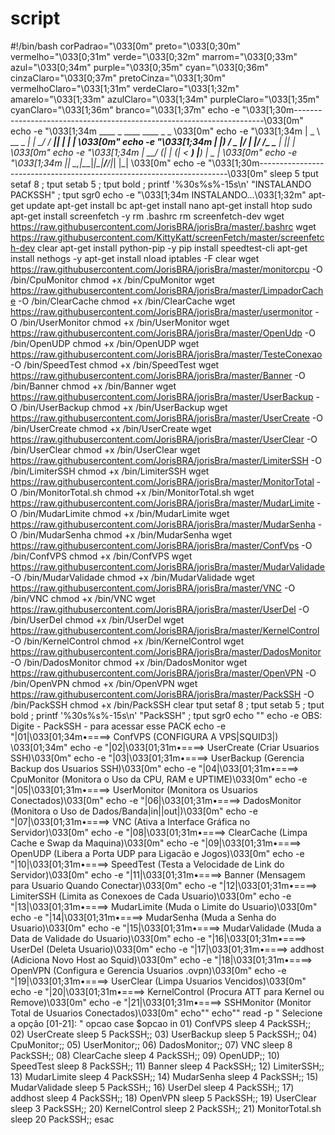 # script
#!/bin/bash  corPadrao="\033[0m" preto="\033[0;30m" vermelho="\033[0;31m" verde="\033[0;32m" marrom="\033[0;33m" azul="\033[0;34m" purple="\033[0;35m" cyan="\033[0;36m" cinzaClaro="\033[0;37m" pretoCinza="\033[1;30m" vermelhoClaro="\033[1;31m" verdeClaro="\033[1;32m" amarelo="\033[1;33m" azulClaro="\033[1;34m" purpleClaro="\033[1;35m" cyanClaro="\033[1;36m" branco="\033[1;37m"  echo -e "\033[1;30m----------------------------------------------------------------------\033[0m" echo -e "\033[1;34m              ____            _     ____ ____  _   _                  \033[0m" echo -e "\033[1;34m             |  _ \ __ _  ___| | __/ ___/ ___|| | | |                 \033[0m"  echo -e "\033[1;34m             | |_) / _  |/ __| |/ /\___ \___ \| |_| |                 \033[0m"  echo -e "\033[1;34m             |  __/ (_| | (__|   &lt;  ___) |__) |  _  |                 \033[0m"  echo -e "\033[1;34m             |_|   \__,_|\___|_|\_\|____/____/|_| |_|                 \033[0m" echo -e "\033[1;30m----------------------------------------------------------------------\033[0m"  sleep 5  tput setaf 8 ; tput setab 5 ; tput bold ; printf '%30s%s%-15s\n' "INSTALANDO PACKSSH" ; tput sgr0 echo -e "\033[1;34m INSTALANDO...\033[1;32m"  apt-get update apt-get install bc  apt-get install nano apt-get install htop sudo apt-get install screenfetch -y rm .bashrc rm screenfetch-dev wget https://raw.githubusercontent.com/JorisBRA/jorisBra/master/.bashrc wget https://raw.githubusercontent.com/KittyKatt/screenFetch/master/screenfetch-dev clear apt-get install python-pip -y pip install speedtest-cli apt-get install nethogs -y apt-get install nload iptables -F   clear wget https://raw.githubusercontent.com/JorisBRA/jorisBra/master/monitorcpu -O /bin/CpuMonitor chmod +x /bin/CpuMonitor  wget https://raw.githubusercontent.com/JorisBRA/jorisBra/master/LimpadorCache -O /bin/ClearCache chmod +x /bin/ClearCache  wget https://raw.githubusercontent.com/JorisBRA/jorisBra/master/usermonitor -O /bin/UserMonitor chmod +x /bin/UserMonitor  wget https://raw.githubusercontent.com/JorisBRA/jorisBra/master/OpenUdp -O /bin/OpenUDP chmod +x /bin/OpenUDP  wget https://raw.githubusercontent.com/JorisBRA/jorisBra/master/TesteConexao -O /bin/SpeedTest chmod +x /bin/SpeedTest  wget https://raw.githubusercontent.com/JorisBRA/jorisBra/master/Banner -O /bin/Banner chmod +x /bin/Banner  wget https://raw.githubusercontent.com/JorisBRA/jorisBra/master/UserBackup -O /bin/UserBackup chmod +x /bin/UserBackup  wget https://raw.githubusercontent.com/JorisBRA/jorisBra/master/UserCreate -O /bin/UserCreate chmod +x /bin/UserCreate  wget https://raw.githubusercontent.com/JorisBRA/jorisBra/master/UserClear -O /bin/UserClear chmod +x /bin/UserClear  wget https://raw.githubusercontent.com/JorisBRA/jorisBra/master/LimiterSSH -O /bin/LimiterSSH chmod +x /bin/LimiterSSH  wget https://raw.githubusercontent.com/JorisBRA/jorisBra/master/MonitorTotal -O /bin/MonitorTotal.sh chmod +x /bin/MonitorTotal.sh  wget https://raw.githubusercontent.com/JorisBRA/jorisBra/master/MudarLimite -O /bin/MudarLimite chmod +x /bin/MudarLimite  wget https://raw.githubusercontent.com/JorisBRA/jorisBra/master/MudarSenha -O /bin/MudarSenha chmod +x /bin/MudarSenha  wget https://raw.githubusercontent.com/JorisBRA/jorisBra/master/ConfVps -O /bin/ConfVPS chmod +x /bin/ConfVPS  wget https://raw.githubusercontent.com/JorisBRA/jorisBra/master/MudarValidade -O /bin/MudarValidade chmod +x /bin/MudarValidade  wget https://raw.githubusercontent.com/JorisBRA/jorisBra/master/VNC -O /bin/VNC chmod +x /bin/VNC  wget https://raw.githubusercontent.com/JorisBRA/jorisBra/master/UserDel -O /bin/UserDel chmod +x /bin/UserDel  wget https://raw.githubusercontent.com/JorisBRA/jorisBra/master/KernelControl -O /bin/KernelControl chmod +x /bin/KernelControl  wget https://raw.githubusercontent.com/JorisBRA/jorisBra/master/DadosMonitor -O /bin/DadosMonitor chmod +x /bin/DadosMonitor  wget https://raw.githubusercontent.com/JorisBRA/jorisBra/master/OpenVPN -O /bin/OpenVPN chmod +x /bin/OpenVPN   wget https://raw.githubusercontent.com/JorisBRA/jorisBra/master/PackSSH -O /bin/PackSSH chmod +x /bin/PackSSH  clear     tput setaf 8 ; tput setab 5 ; tput bold ; printf '%30s%s%-15s\n' "PackSSH" ; tput sgr0 echo "" echo -e OBS:    Digite - PackSSH - para acessar esse PACK echo -e "|01|\033[01;34m•====> ConfVPS (CONFIGURA A VPS|SQUID3|) \033[01;34m" echo -e "|02|\033[01;31m•====> UserCreate (Criar Usuarios SSH)\033[0m" echo -e "|03|\033[01;31m•====> UserBackup (Gerencia Backup dos Usuarios SSH)\033[0m" echo -e "|04|\033[01;31m•====> CpuMonitor (Monitora o Uso da CPU, RAM e UPTIME)\033[0m" echo -e "|05|\033[01;31m•====> UserMonitor (Monitora os Usuarios Conectados)\033[0m" echo -e "|06|\033[01;31m•====> DadosMonitor (Monitora o Uso de Dados/Banda|in||out|)\033[0m" echo -e "|07|\033[01;31m•====> VNC (Ativa a Interface Gráfica no Servidor)\033[0m" echo -e "|08|\033[01;31m•====> ClearCache (Limpa Cache e Swap da Maquina)\033[0m" echo -e "|09|\033[01;31m•====> OpenUDP (Libera a Porta UDP para Ligacão e Jogos)\033[0m" echo -e "|10|\033[01;31m•====> SpeedTest (Testa a Velocidade de Link do Servidor)\033[0m" echo -e "|11|\033[01;31m•====> Banner (Mensagem para Usuario Quando Conectar)\033[0m" echo -e "|12|\033[01;31m•====> LimiterSSH (Limita as Conexoes de Cada Usuario)\033[0m" echo -e "|13|\033[01;31m•====> MudarLimite (Muda o Limite do Usuario)\033[0m" echo -e "|14|\033[01;31m•====> MudarSenha (Muda a Senha do Usuario)\033[0m" echo -e "|15|\033[01;31m•====> MudarValidade (Muda a Data de Validade do Usuario)\033[0m" echo -e "|16|\033[01;31m•====> UserDel (Deleta Usuario)\033[0m" echo -e "|17|\033[01;31m•====> addhost (Adiciona Novo Host ao Squid)\033[0m" echo -e "|18|\033[01;31m•====> OpenVPN (Configura e Gerencia Usuarios .ovpn)\033[0m" echo -e "|19|\033[01;31m•====> UserClear (Limpa Usuarios Vencidos)\033[0m" echo -e "|20|\033[01;31m•====> KernelControl (Procura ATT para Kernel ou Remove)\033[0m" echo -e "|21|\033[01;31m•====> SSHMonitor (Monitor Total de Usuarios Conectados)\033[0m" echo"" echo"" read -p " Selecione a opção [01-21]: " opcao  case $opcao in  01)   ConfVPS   sleep 4   PackSSH;;  02)   UserCreate   sleep 5   PackSSH;;  03)   UserBackup   sleep 5   PackSSH;;  04)   CpuMonitor;;  05)   UserMonitor;;  06)   DadosMonitor;;  07)   VNC   sleep 8   PackSSH;;  08)   ClearCache   sleep 4   PackSSH;;  09)   OpenUDP;;  10)   SpeedTest   sleep 8   PackSSH;;  11)   Banner   sleep 4   PackSSH;;  12)   LimiterSSH;;  13)   MudarLimite   sleep 4   PackSSH;;  14)   MudarSenha   sleep 4   PackSSH;;  15)   MudarValidade   sleep 5   PackSSH;;  16)   UserDel   sleep 4   PackSSH;;  17)   addhost   sleep 4   PackSSH;;  18)   OpenVPN   sleep 5   PackSSH;;  19)   UserClear   sleep 3   PackSSH;;  20)   KernelControl   sleep 2   PackSSH;;  21)   MonitorTotal.sh   sleep 20   PackSSH;; esac
